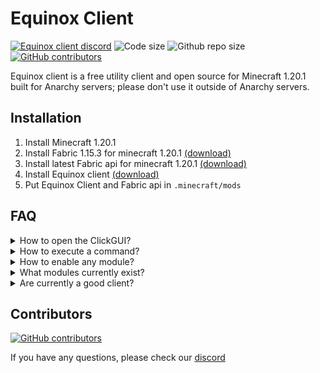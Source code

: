 # Equinox Client


<a href="https://discord.gg/WFk7Rbnqst"><img src="https://img.shields.io/discord/1195030135498354798?color=blue&logo=discord&logoColor=white" alt="Equinox client discord"/></a>
<img src="https://img.shields.io/github/languages/code-size/gamdev4/equinox-client" alt="Code size"/>
<img src="https://img.shields.io/github/repo-size/gamdev4/equinox-client" alt="Github repo size"/></a>
<a href="https://github.com/gamdev4/equinox-client/graphs/contributors/"><img src="https://img.shields.io/github/contributors/gamdev4/equinox-client" alt="GitHub contributors"/></a>


Equinox client is a free utility client and open source for Minecraft 1.20.1 built for Anarchy servers; please don't use it outside of Anarchy servers.

## Installation
1. Install Minecraft 1.20.1
2. Install Fabric 1.15.3 for minecraft 1.20.1 [(download)](https://fabricmc.net/use/installer/)
3. Install latest Fabric api for minecraft 1.20.1 [(download)](https://modrinth.com/mod/fabric-api/version/0.91.0+1.20.1) 
4. Install Equinox client [(download)](https://github.com/GamDev4/Equinox-Client/releases/tag/1.0.0-SNAPSHOT-%232)
5. Put Equinox Client and Fabric api in `.minecraft/mods`

## FAQ

<details>
  <summary>How to open the ClickGUI?</summary>

> We are working to have a ClickGUI SOON.

</details>

<details>
  <summary>How to execute a command?</summary>

> It's a normal command with `/`

</details>

<details>
  <summary>How to enable any module?</summary>

> Use `/<module>`   

</details>

<details>
  <summary>What modules currently exist?</summary>

> Flight, Speed, FlySpeed, ElytraFly, Pitch, Yaw

</details>

<details>
  <summary>Are currently a good client?</summary>

> The client is still in development, it has just started, there are many other much better options

</details>

## Contributors

[![GitHub contributors](https://contrib.rocks/image?repo=gamdev4/Equinox-Client)](https://github.com/gamdev4/Equinox-Client/graphs/contributors)

If you have any questions, please check our [discord](https://discord.gg/WFk7Rbnqst)
